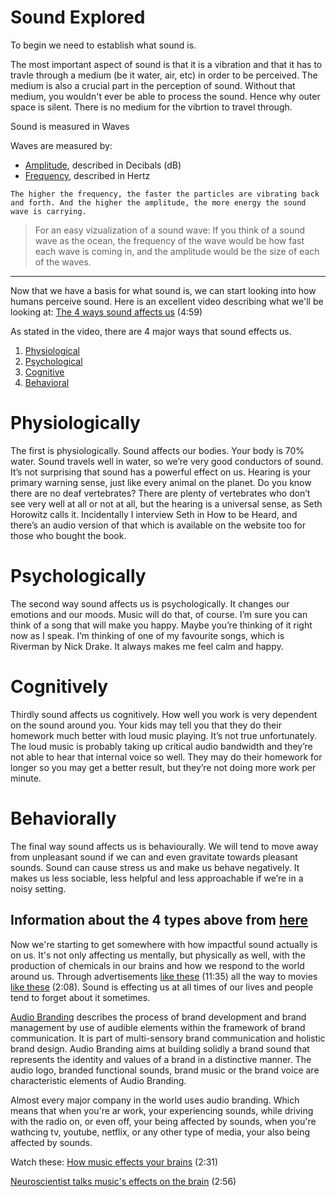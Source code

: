 # Sound Explored

To begin we need to establish what sound is.

The most important aspect of sound is that it is a vibration and that it has to travle through a medium (be it water, air, etc) in order to be perceived. The medium is also a crucial part in the perception of sound. Without that medium, you wouldn't ever be able to process the sound. Hence why outer space is silent. There is no medium for the vibrtion to travel through.

Sound is measured in Waves

Waves are measured by:
* [Amplitude](https://en.wikipedia.org/wiki/Amplitude), described in Decibals (dB)
* [Frequency](https://en.wikipedia.org/wiki/Frequency), described in Hertz

```The higher the frequency, the faster the particles are vibrating back and forth. And the higher the amplitude, the more energy the sound wave is carrying.```
> For an easy vizualization of a sound wave: If you think of a sound wave as the ocean, the frequency of the wave would be how fast each wave is coming in, and the amplitude would be the size of each of the waves.
---

Now that we have a basis for what sound is, we can start looking into how humans perceive sound.
Here is an excellent video describing what we'll be looking at:
[The 4 ways sound affects us](https://www.ted.com/talks/julian_treasure_the_4_ways_sound_affects_us/up-next?language=en) (4:59)

As stated in the video, there are 4 major ways that sound effects us.

1. [Physiological](https://en.wikipedia.org/wiki/Physiology)
2. [Psychological](https://en.wikipedia.org/wiki/Psychology)
3. [Cognitive](https://en.wikipedia.org/wiki/Cognition)
4. [Behavioral](https://en.wikipedia.org/wiki/Behavior)

# Physiologically

The first is physiologically. Sound affects our bodies. Your body is 70% water. Sound travels well in water, so we’re very good conductors of sound. It’s not surprising that sound has a powerful effect on us. Hearing is your primary warning sense, just like every animal on the planet. Do you know there are no deaf vertebrates? There are plenty of vertebrates who don’t see very well at all or not at all, but the hearing is a universal sense, as Seth Horowitz calls it. Incidentally I interview Seth in How to be Heard, and there’s an audio version of that which is available on the website too for those who bought the book.

# Psychologically

The second way sound affects us is psychologically. It changes our emotions and our moods. Music will do that, of course. I’m sure you can think of a song that will make you happy. Maybe you’re thinking of it right now as I speak. I’m thinking of one of my favourite songs, which is Riverman by Nick Drake. It always makes me feel calm and happy.

# Cognitively

Thirdly sound affects us cognitively. How well you work is very dependent on the sound around you. Your kids may tell you that they do their homework much better with loud music playing. It’s not true unfortunately. The loud music is probably taking up critical audio bandwidth and they’re not able to hear that internal voice so well. They may do their homework for longer so you may get a better result, but they’re not doing more work per minute. 

# Behaviorally

The final way sound affects us is behaviourally. We will tend to move away from unpleasant sound if we can and even gravitate towards pleasant sounds. Sound can cause stress us and make us behave negatively. It makes us less sociable, less helpful and less approachable if we’re in a noisy setting.

Information about the 4 types above from [here](https://www.juliantreasure.com/blog/4-ways-sound-affects/)
---

Now we're starting to get somewhere with how impactful sound actually is on us. It's not only affecting us mentally, but physically as well, with the production of chemicals in our brains and how we respond to the world around us. Through advertisements [like these](https://www.youtube.com/watch?v=HE9nLWFZ6ac) (11:35) all the way to movies [like these](https://www.youtube.com/watch?v=AcpW_cvkEnk) (2:08). Sound is effecting us at all times of our lives and people tend to forget about it sometimes.

[Audio Branding](https://audio-branding-academy.org/knowledge/what-is-audio-branding/) describes the process of brand development and brand management by use of audible elements within the framework of brand communication. It is part of multi-sensory brand communication and holistic brand design. Audio Branding aims at building solidly a brand sound that represents the identity and values of a brand in a distinctive manner. The audio logo, branded functional sounds, brand music or the brand voice are characteristic elements of Audio Branding.

Almost every major company in the world uses audio branding. Which means that when you're ar work, your experiencing sounds, while driving with the radio on, or even off, your being affected by sounds, when you're wathcing tv, youtube, netflix, or any other type of media, your also being affected by sounds.

Watch these:
[How music effects your brains](https://www.youtube.com/watch?v=JpUVMpX62nw) (2:31)

[Neuroscientist talks music's effects on the brain](https://www.youtube.com/watch?v=W6GI2vpCrbM) (2:56)

